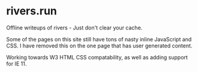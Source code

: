 # rivers.run
Offline writeups of rivers - Just don't clear your cache.


Some of the pages on this site still have tons of nasty inline JavaScript and CSS. I have removed this on the one page that has user generated content.

Working towards W3 HTML CSS compatability, as well as adding support for IE 11.
